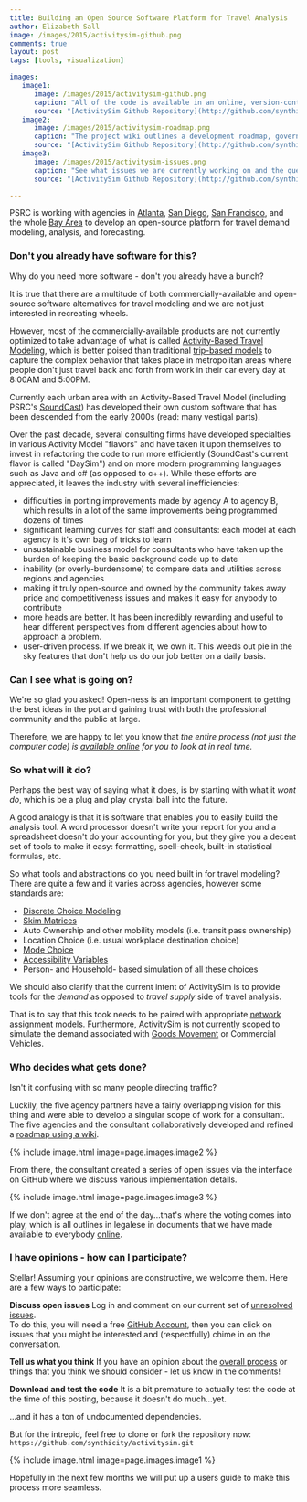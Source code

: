 ```yaml
---
title: Building an Open Source Software Platform for Travel Analysis
author: Elizabeth Sall
image: /images/2015/activitysim-github.png
comments: true
layout: post
tags: [tools, visualization]

images:
   image1:
      image: /images/2015/activitysim-github.png
      caption: "All of the code is available in an online, version-controlled environment hosted on GitHub"
      source: "[ActivitySim Github Repository](http://github.com/synthicity/activitysim)"
   image2:
      image: /images/2015/activitysim-roadmap.png
      caption: "The project wiki outlines a development roadmap, governance, and software architecture"
      source: "[ActivitySim Github Repository](http://github.com/synthicity/activitysim/wiki/Roadmap)"
   image3:
      image: /images/2015/activitysim-issues.png
      caption: "See what issues we are currently working on and the questions and discussion that they bring up"
      source: "[ActivitySim Github Repository](http://github.com/synthicity/activitysim/issues)"

---
```


PSRC is working with agencies in [Atlanta](http://www.atlantaregional.com), [San Diego](http://www.sandag.org), [San Francisco](http://www.sfcta.org), and the whole [Bay Area](http://mtc.ca.gov) to develop an open-source platform for travel demand modeling, analysis, and forecasting.

### Don't you already have software for this?

Why do you need more software - don't you already have a bunch?

It is true that there are a multitude of both commercially-available and open-source software alternatives for travel modeling and we are not just interested in recreating wheels.

However, most of the commercially-available products are not currently optimized to take advantage of what is called [Activity-Based Travel Modeling](http://tfresource.org/Activity-Based_Models), which is better poised than traditional [trip-based models](http://tfresource.org/Trip_Based_Models) to capture the complex behavior that takes place in metropolitan areas where people don't just travel back and forth from work in their car every day at 8:00AM and 5:00PM. 

Currently each urban area with an Activity-Based Travel Model (including PSRC's [SoundCast](http://www.psrc.org/data/models/abmodel/)) has developed their own custom software that has been descended from the early 2000s (read: many vestigal parts).  

Over the past decade, several consulting firms have developed specialties in various Activity Model "flavors" and have taken it upon themselves to invest in refactoring the code to run more efficiently (SoundCast's current flavor is called "DaySim") and on more modern programming languages such as Java and c# (as opposed to c++).  While these efforts are appreciated, it leaves the industry with several inefficiencies:

 * difficulties in porting improvements made by agency A to agency B, which results in a lot of the same improvements being programmed dozens of times
 * significant learning curves for staff and consultants: each model at each agency is it's own bag of tricks to learn
 * unsustainable business model for consultants who have taken up the burden of keeping the basic background code up to date
 * inability (or overly-burdensome) to compare data and utilities across regions and agencies 
 * making it truly open-source and owned by the community takes away pride and competitiveness issues and makes it easy for anybody to contribute
 * more heads are better. It has been incredibly rewarding and useful to hear different perspectives from different agencies about how to approach a problem.
 * user-driven process.  If we break it, we own it.  This weeds out pie in the sky features that don't help us do our job better on a daily basis.

### Can I see what is going on?

We're so glad you asked!  Open-ness is an important component to getting the best ideas in the pot and gaining trust with both the professional community and the public at large.

Therefore, we are happy to let you know that *the entire process (not just the computer code) is [available online](http://github.com/synthicity/activitysim) for you to look at in real time.*

### So what will it do?

Perhaps the best way of saying what it does, is by starting with what it *wont do*, which is be a plug and play crystal ball into the future.

A good analogy is that it is software that enables you to easily build the analysis tool.  A word processor doesn't write your report for you and a spreadsheet doesn't do your accounting for you, but they give you a decent set of tools to make it easy: formatting, spell-check, built-in statistical formulas, etc.

So what tools and abstractions do you need built in for travel modeling?  There are quite a few and it varies across agencies, however some standards are:
 * [Discrete Choice Modeling](http://tfresource.org/Choice_models)
 * [Skim Matrices](http://tfresource.org/Skim_Matrix)
 * Auto Ownership and other mobility models (i.e. transit pass ownership)
 * Location Choice (i.e. usual workplace destination choice)
 * [Mode Choice](http://tfresource.org/Mode_Choice)
 * [Accessibility Variables](http://tfresource.org/Accessibilities)
 * Person- and Household- based simulation of all these choices

We should also clarify that the current intent of ActivitySim is to provide tools for the *demand* as opposed to *travel supply* side of travel analysis.

That is to say that this took needs to be paired with appropriate [network assignment](http://tfresource.org/Network_Assignment) models.  Furthermore, ActivitySim is not currently scoped to simulate the demand associated with [Goods Movement](http://tfresource.org/Freight_modeling) or Commercial Vehicles.

### Who decides what gets done? 

Isn't it confusing with so many people directing traffic?

Luckily, the five agency partners have a fairly overlapping vision for this thing and were able to develop a singular scope of work for a consultant.  The five agencies and the consultant collaboratively developed and refined a [roadmap using a wiki](https://github.com/synthicity/activitysim/wiki/Roadmap).  

{% include image.html image=page.images.image2 %}

From there, the consultant created a series of open issues via the interface on GitHub where we discuss various implementation details.

{% include image.html image=page.images.image3 %}

If we don't agree at the end of the day...that's where the voting comes into play, which is all outlines
in legalese in documents that we have made available to everybody [online](http://github.com/synthicity/activitysim/wiki/Governance). 


### I have opinions - how can I participate?

Stellar!  Assuming your opinions are constructive, we welcome them.  Here are a few ways to participate:

**Discuss open issues**
Log in and comment on our current set of [unresolved issues](https://github.com/synthicity/activitysim/issues).  
To do this, you will need a free [GitHub Account](http://github.com/join), then you can click on issues that you might be interested and (respectfully) chime in on the conversation.

**Tell us what you think**
If you have an opinion about the [overall process](http://github.com/synthicity/activitysim/wiki/Roadmap) or things that you think we should consider - let us know in the comments!

**Download and test the code**
It is a bit premature to actually test the code at the time of this posting, because it doesn't do much...yet.  

...and it has a ton of undocumented dependencies.

But for the intrepid, feel free to clone or fork the repository now: `https://github.com/synthicity/activitysim.git`

{% include image.html image=page.images.image1 %}

Hopefully in the next few months we will put up a users guide to make this process more seamless.

